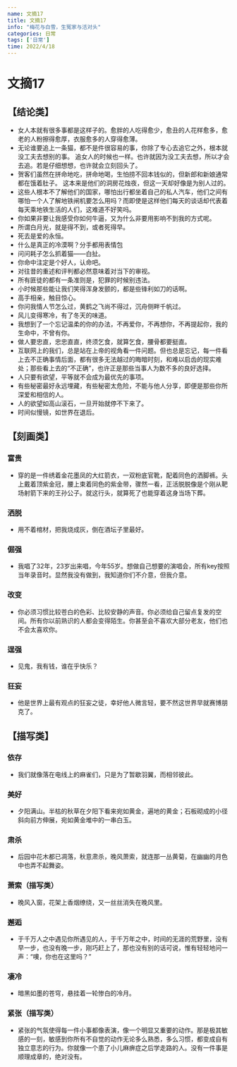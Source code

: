 ```yaml
---
name: 文摘17
title: 文摘17
info: "梅花与白雪，生冤家与活对头"
categories: 日常
tags: ['日常']
time: 2022/4/18
---
```


# 文摘17

## 【结论类】

- 女人本就有很多事都是这样子的。愈胖的人吃得愈少，愈丑的人花样愈多，愈老的人粉擦得愈厚，衣服愈多的人穿得愈薄。
- 无论谁要追上一条猫，都不是件很容易的事，你除了专心去追它之外，根本就没工夫去想别的事。
  追女人的时候也一样。也许就因为没工夫去想，所以才会去追。若是仔细想想，也许就会立刻回头了。
- 贺客们虽然在拼命地吃，拼命地喝，生怕捞不回本钱似的，但新郎和新娘通常都在饿着肚子。
  这本来是他们的洞房花烛夜，但这一天却好像是为别人过的。
- 这些人根本不了解他们的国家，哪怕出行都坐着自己的私人汽车，他们之间有哪怕一个人了解地铁闸机要怎么用吗？而即使是这样他们每天的谈话却代表着每天乘地铁生活的人们，这难道不好笑吗。
- 你如果非要让我感受你如何牛逼，又为什么非要用影响不到我的方式呢。
- 所谓白月光，就是得不到，或者死得早。
- 死去是爱的永恒。
- 什么是真正的冷漠啊？分手都用表情包
- 问问耗子怎么抓着猫——白扯。
- 你命中注定是个好人，认命吧。
- 对往昔的重述和评判都必然意味着对当下的审视。
- 所有匪徒的都有一条准则是，犯罪的时候别违法。
- 小时候那些能让我们笑得浑身发颤的，都是些锋利如刀的话啊。
- 高手相亲，触目惊心。
- 你问我情人节怎么过，黄鹤之飞尚不得过，沉舟侧畔千帆过。
- 风儿变得寒冷，有了冬天的味道。
- 我想到了一个忘记温柔的你的办法，不再爱你，不再想你，不再提起你，我的生命中，不曾有你。
- 做人要忠直，忠忠直直，终须乞食，就算乞食，腰骨都要挺直。
- 互联网上的我们，总是站在上帝的视角看一件问题。但也总是忘记，每一件看上去不正确事情后面，都有很多无法越过的晦暗时刻，和难以启齿的现实难处；那些看上去的“不正确”，也许正是那些当事人为数不多的良好选择。
- 人只要有欲望，平等就不会成为最优先的事项。
- 有些秘密最好永远埋藏，有些秘密太危险，不能与他人分享，即便是那些你所深爱和相信的人。
- 人的欲望如高山滚石，一旦开始就停不下来了。
- 时间似慢镜，如世界在退后。

## 【刻画类】

### 富贵

- 穿的是一件绣着金花墨凤的大红箭衣，一双粉底官靴，配着同色的洒脚裤。头上戴着顶紫金冠，腰上束着同色的紫金带，骤然一看，正活脱脱像是个刚从靶场射箭下来的王孙公子。就这行头，就算死了也能穿着这身当场下葬。

### 洒脱

- 用不着棺材，把我烧成灰，倒在酒坛子里最好。

### 倔强

- 我唱了32年，23岁出来唱，今年55岁。想做自己想要的演唱会，所有key按照当年录音时。显然我没有做到，我知道你们不介意，但我介意。

### 改变

- 你必须习惯比较苍白的色彩、比较安静的声音。你必须给自己留点复发的空间。所有你以前熟识的人都会变得陌生。你甚至会不喜欢大部分老友，他们也不会太喜欢你。

### 逞强

-  见鬼，我有钱，谁在乎快乐？

### 狂妄

- 他是世界上最有观点的狂妄之徒，幸好他人微言轻，要不然这世界早就赛博朋克了。

## 【描写类】

### 依存

- 我们就像落在电线上的麻雀们，只是为了暂歇羽翼，而相邻彼此。

### 美好

- 夕阳满山。半枯的秋草在夕阳下看来宛如黄金，遍地的黄金；石板砌成的小径斜向前方伸展，宛如黄金堆中的一串白玉。

### 肃杀

- 后园中花木都已凋落，秋意肃杀，晚风萧索，就连那一丛黄菊，在幽幽的月色中也弄不起舞姿。

### 萧索（描写类）

- 晚风入窗，花架上香烟缭绕，又一丝丝消失在晚风里。

### 邂逅

- 于千万人之中遇见你所遇见的人，于千万年之中，时间的无涯的荒野里，没有早一步，也没有晚一步，刚巧赶上了，那也没有别的话可说，惟有轻轻地问一声：“噢，你也在这里吗？”

### 凄冷

- 暗黑如墨的苍穹，悬挂着一轮惨白的冷月。

### 紧张（描写类）

- 紧张的气氛使得每一件小事都像表演，像一个明显又重要的动作。那是极其敏感的一刻，敏感到你所有不自觉的动作无论多么熟悉，多么习惯，都变成自有独立意志的行为。你就像一个患了小儿麻痹症之后学走路的人。没有一件事是顺理成章的，绝对没有。





